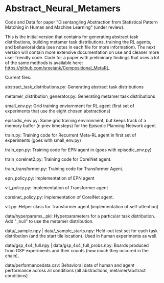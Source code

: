 # Abstract_Neural_Metamers
Code and Data for paper "Disentangling Abstraction from Statistical Pattern Matching in Human and Machine Learning" (under review). 

This is the initial version that contains for generating abstract task distributions, building metamer task distributions, training the RL agents, and behavioral data (see notes in each file for more information). The next version will contain more extensive documentation on use and cleaner more user friendly code. Code for a paper with preliminary findings that uses a lot of the same methods is available here: https://github.com/sreejank/Compositional_MetaRL. 

Current files:

abstract_task_distributions.py: Generating abstract task distributions

metamer_distribution_generator.py: Generating metamer task distributions

small_env.py: Grid training enviornment for RL agent (first set of experiments that use the eight chosen abstractions)

episodic_env.py: Same grid training environment, but keeps track of a memory buffer (n prev timesteps) for the Episodic Planning Network agent 

train.py: Training code for Recurrent Meta-RL agent in first set of experiments (goes with small_env.py)

train_epn.py: Training code for EPN agent in (goes with episodic_env.py)

train_corelnet2.py: Training code for CorelNet agent. 

train_transformer.py: Training code for Transformer Agent. 

epn_policy.py: Implementation of EPN agent

vit_policy.py: Implementation of Transformer agent

corelnet_policy.py: Implementation of CorelNet agent. 

vit.py: Helper class for Transformer agent (implementation of self-attention)

data/hyperparams_<rules>.pkl: Hyperparameters for a particular task distribution. Add "_null" to use the metamer distribution. 
  
data/<rules>_sample.npy | data/<rules>_sample_starts.npy: Held-out test set for each task distribution (and the start tile location). Used in human experiments as well. 

data/gsp_4x4_full.npy | data/gsp_4x4_full_probs.npy: Boards produced from GSP experiments and their counts (how much they occured in the chain). 
  
data/performancedata.csv: Behavioral data of human and agent performance across all conditions (all abstractions, metamer/abstract conditions)


